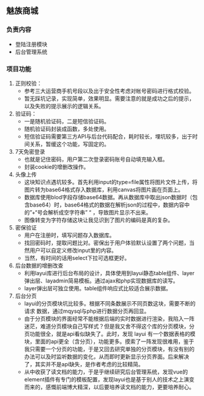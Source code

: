 ## 魅族商城
### 负责内容
- 登陆注册模块
- 后台管理系统
### 项目功能
1. 正则校验：
   + 参考三大运营商手机号段以及出于安全性考虑对帐号密码进行格式校验。
   + 暂无踩坑记录，实现简单，效果明显。需要注意的就是成功之后的提示，以及失败的提示展示的逻辑关系。
2. 验证码：
   + 一是随机验证码，二是短信验证码。
   + 随机验证码封装成函数，多处使用。
   + 短信验证码需要第三方API与后台代码配合，耗时较长，埋坑较多，出于时间关系，暂缓这个功能，写固定的。
3. 7天免密登录
   + 也就是记住密码，用户第二次登录密码账号自动填充输入框。
   + 封装cookie的增删改操作。
4. 头像上传
   + 这块知识点遇坑较多。首先利用input的type=file属性将图片文件上传，将图片转为base64格式存入数据库，利用canvas将图片画在页面上。
   + 数据库使用blod字段存储base64数据。再从数据库中取出json数据时（包含base64）时，base64格式的数据在解析json的过程中，数据内容中的”+“号会解析成空字符串” “ ，导致图片显示不出来。
   + 图像转变为字符存储这块让我见识到了图片的编码是真的复杂。
5. 密保验证
   + 用户在注册时，填写问题存入数据库。
   + 找回密码时，提取问题比对。密保出于用户体验默认设置了两个问题，当然用户可以自定义修改input里的内容。
   + 当然，有时间的话用select下拉可选框更好。
6. 后台数据的增删改查
   + 利用layui库进行后台布局的设计，具体使用到layui静态table组件、layer弹出层、layadmin简易模板。通过ajax和php实现数据库的读写。
   + layer弹出层可独立使用。table组件响应式比较适合展示数据。
7. 后台分页
   + layui的分页模块坑比较多。根据不同条数展示不同页数这块，需要不断的请求 数据，通过mqysql与php进行数据分页再回显。
   + 由于分页模块的界面经常不能根据后端的实时数据进行渲染，我陷入一阵迷茫，难道分页模块自己写样式？但是我又舍不得这个库的分页模块，分页功能很全，就是api看似缺失了。此时，发现 layui 有一个数据表格的模块，里面的api更全（含分页），功能更多。摸索了一阵发现很难用，鉴于我只需要一个分页的功能，于是又回去研究单独的分页模块，有没有别的办法可以及时监听数据的变化，从而即时更新显示分页界面。后来解决了，其实并不是api缺失，是作者考虑的比较精简。
   + 从中收获了读文档的能力，于是乎继续研究后台管理系统，发现vue的element插件有专门的模板配置，发现layui也是基于别人的技术之上演变而来的，感慨前端博大精深，以后要培养读文档的能力，更要培养耐心。

